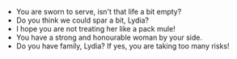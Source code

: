 - You are sworn to serve, isn't that life a bit empty?
- Do you think we could spar a bit, Lydia?
- I hope you are not treating her like a pack mule!
- You have a strong and honourable woman by your side.
- Do you have family, Lydia? If yes, you are taking too many risks!
